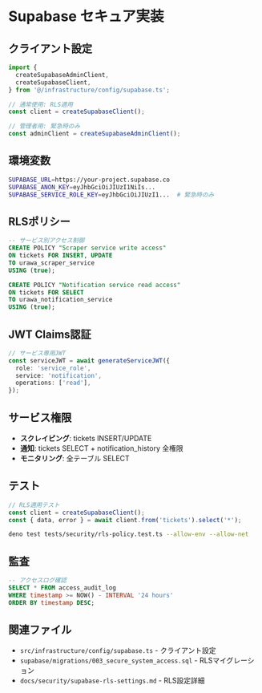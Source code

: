 # Supabase セキュア実装

## クライアント設定

```typescript
import {
  createSupabaseAdminClient,
  createSupabaseClient,
} from '@/infrastructure/config/supabase.ts';

// 通常使用: RLS適用
const client = createSupabaseClient();

// 管理者用: 緊急時のみ
const adminClient = createSupabaseAdminClient();
```

## 環境変数

```bash
SUPABASE_URL=https://your-project.supabase.co
SUPABASE_ANON_KEY=eyJhbGciOiJIUzI1NiIs...
SUPABASE_SERVICE_ROLE_KEY=eyJhbGciOiJIUzI1...  # 緊急時のみ
```

## RLSポリシー

```sql
-- サービス別アクセス制御
CREATE POLICY "Scraper service write access"
ON tickets FOR INSERT, UPDATE
TO urawa_scraper_service
USING (true);

CREATE POLICY "Notification service read access"
ON tickets FOR SELECT
TO urawa_notification_service
USING (true);
```

## JWT Claims認証

```typescript
// サービス専用JWT
const serviceJWT = await generateServiceJWT({
  role: 'service_role',
  service: 'notification',
  operations: ['read'],
});
```

## サービス権限

- **スクレイピング**: tickets INSERT/UPDATE
- **通知**: tickets SELECT + notification_history 全権限
- **モニタリング**: 全テーブル SELECT

## テスト

```typescript
// RLS適用テスト
const client = createSupabaseClient();
const { data, error } = await client.from('tickets').select('*');
```

```bash
deno test tests/security/rls-policy.test.ts --allow-env --allow-net
```

## 監査

```sql
-- アクセスログ確認
SELECT * FROM access_audit_log 
WHERE timestamp >= NOW() - INTERVAL '24 hours'
ORDER BY timestamp DESC;
```

## 関連ファイル

- `src/infrastructure/config/supabase.ts` - クライアント設定
- `supabase/migrations/003_secure_system_access.sql` - RLSマイグレーション
- `docs/security/supabase-rls-settings.md` - RLS設定詳細
